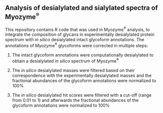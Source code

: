 ## Analysis of desialylated and sialylated spectra of Myozyme<sup>®</sup>

This repository contains R code  that was used in Myozyme<sup>®</sup> analysis, to integrate the composition of glycans in experimentally desialylated protein spectrum with _in silico_ desialylated intact glycoform annotations. 
The annotations of Myozyme<sup>®</sup> glycoforms were corrected in multiple steps:

1. The intact glycoform annotations were computationally desialylated to obtain a desialylated _in silico_ spectrum of Myozyme<sup>®</sup> 

2. The _in silico_ desialylated masses were filtered based on their correspondence with the experimentally desialylated masses and the fractional abundances of the glycoform annotations were normalized to 100%

3. The _in silico_ desialylated hit scores were filtered with a cut-off (range from 0.01 to 1) and afterwards the fractional abundances of the glycoform annotations were normalized to 100%
